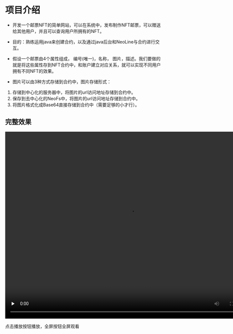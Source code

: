 # 项目介绍
- 开发一个邮票NFT的简单网站，可以在系统中，发布制作NFT邮票，可以赠送给其他用户，并且可以查询用户所拥有的NFT。

- 目的：熟练运用java来创建合约，以及通过java后台和NeoLine与合约进行交互。

- 假设一个邮票由4个属性组成， 编号(唯一)，名称， 图片，描述。我们要做的就是将这些属性存到NFT合约中，和账户建立对应关系，就可以实现不同用户拥有不同NFT的效果。

- 图片可以由3种方式存储到合约中，图片存储形式：
 1. 存储到中心化的服务器中，将图片的url访问地址存储到合约中。
 2. 保存到去中心化的NeoFs中，将图片的url访问地址存储到合约中。
 3. 将图片格式化成Base64直接存储到合约中（需要足够的小才行）。
 ## 完整效果
<video id="video" controls="controls" preload="none"  width="800" height="600">
      <source id="mp4" src="./images/nftsystem/20220804101028.mp4" type="video/mp4">
</video>

点击播放按钮播放，全屏按钮全屏观看

